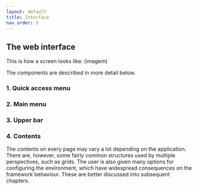 ```yaml
---
layout: default
title: Interface
nav_order: 3
---
```


## The web interface

This is how a screen looks like: (imagem)

The components are described in more detail below.

### 1. Quick access menu

### 2. Main menu

### 3. Upper bar

### 4. Contents

The contents on every page may vary a lot depending on the application. There are, however, some fairly common structures used by multiple perspectives, such as grids. The user is also given many options for configuring the environment, which have widespread consequences on the framework behaviour. These are better discussed into subsequent chapters.